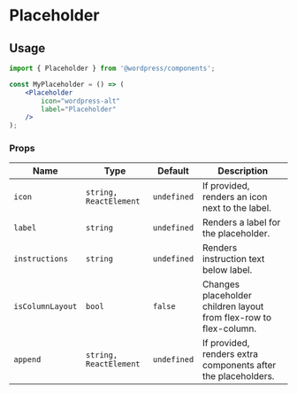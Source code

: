 # Placeholder

## Usage
```jsx
import { Placeholder } from '@wordpress/components';

const MyPlaceholder = () => (
	<Placeholder
		icon="wordpress-alt"
		label="Placeholder"
	/>
);
```

### Props

Name | Type | Default | Description
--- | --- | --- | ---
`icon` | `string, ReactElement` | `undefined` | If provided, renders an icon next to the label.
`label` | `string` | `undefined` | Renders a label for the placeholder.
`instructions` | `string` | `undefined` | Renders instruction text below label.
`isColumnLayout` | `bool` | `false` | Changes placeholder children layout from flex-row to flex-column.
`append` | `string, ReactElement` | `undefined` | If provided, renders extra components after the placeholders.
